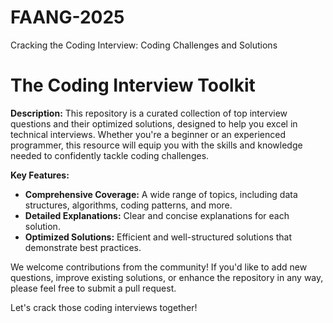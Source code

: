 # FAANG-2025
Cracking the Coding Interview: Coding Challenges and Solutions

# The Coding Interview Toolkit

**Description:**
This repository is a curated collection of top interview questions and their optimized solutions, designed to help you excel in technical interviews. Whether you're a beginner or an experienced programmer, this resource will equip you with the skills and knowledge needed to confidently tackle coding challenges.

**Key Features:**

* **Comprehensive Coverage:** A wide range of topics, including data structures, algorithms, coding patterns, and more.
* **Detailed Explanations:** Clear and concise explanations for each solution.
* **Optimized Solutions:** Efficient and well-structured solutions that demonstrate best practices.

We welcome contributions from the community! If you'd like to add new questions, improve existing solutions, or enhance the repository in any way, please feel free to submit a pull request.

Let's crack those coding interviews together!
